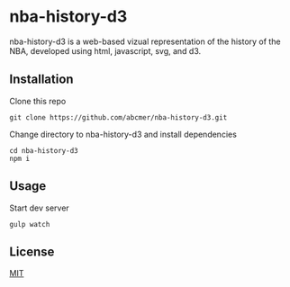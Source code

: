 # nba-history-d3

nba-history-d3 is a web-based vizual representation of the history of the NBA, developed using html, javascript, svg, and d3.

## Installation

Clone this repo
```
git clone https://github.com/abcmer/nba-history-d3.git
```

Change directory to nba-history-d3 and install dependencies

```
cd nba-history-d3
npm i
```

## Usage

Start dev server
```
gulp watch
```

## License
[MIT](https://choosealicense.com/licenses/mit/)